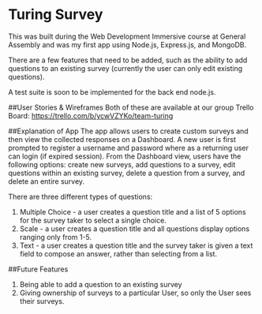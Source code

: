# Turing Survey
This was built during the Web Development Immersive course at General Assembly and was my first app using Node.js, Express.js, and MongoDB.

There are a few features that need to be added, such as the ability to add questions to an existing survey (currently the user can only edit existing questions).

A test suite is soon to be implemented for the back end node.js.

##User Stories & Wireframes
Both of these are available at our group Trello Board: https://trello.com/b/ycwVZYKo/team-turing

##Explanation of App
The app allows users to create custom surveys and then view the collected responses on a Dashboard. A new user is first prompted to register a username and password where as a returning user can login (if expired session). From the Dashboard view, users have the following options: create new surveys, add questions to a survey, edit questions within an existing survey, delete a question from a survey, and delete an entire survey.

There are three different types of questions:
1. Multiple Choice - a user creates a question title and a list of 5 options for the survey taker to select a single choice.
2. Scale - a user creates a question title and all questions display options ranging only from 1-5.
3. Text - a user creates a question title and the survey taker is given a text field to compose an answer, rather than selecting from a list.

##Future Features
1. Being able to add a question to an existing survey
2. Giving ownership of surveys to a particular User, so only the User sees their surveys.
